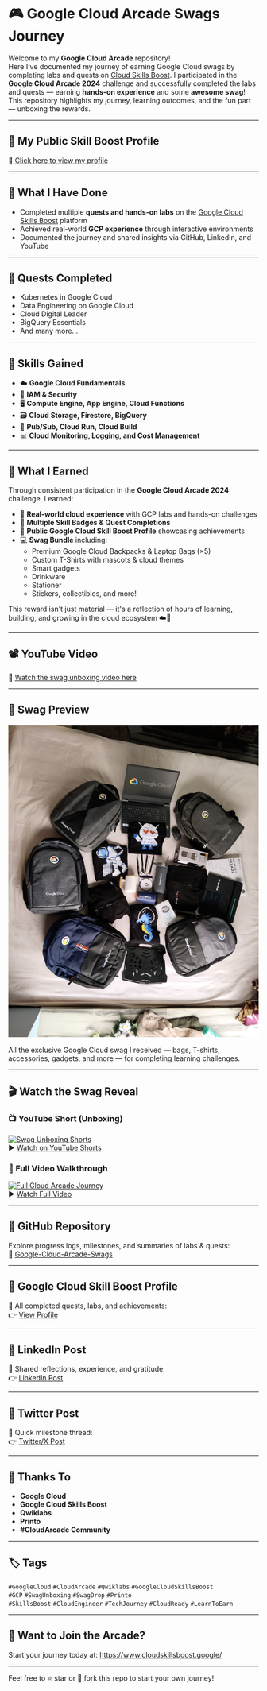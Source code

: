 # 🎮 Google Cloud Arcade Swags Journey

Welcome to my **Google Cloud Arcade** repository!  
Here I’ve documented my journey of earning Google Cloud swags by completing labs and quests on [Cloud Skills Boost](https://www.cloudskillsboost.google/).
I participated in the **Google Cloud Arcade 2024** challenge and successfully completed the labs and quests — earning **hands-on experience** and some **awesome swag**! This repository highlights my journey, learning outcomes, and the fun part — unboxing the rewards.

---

## 🚀 My Public Skill Boost Profile
🔗 [Click here to view my profile](https://www.cloudskillsboost.google/public_profiles/7f08737e-732a-4401-bf79-af10a245d2c9)

---

## 🚀 What I Have Done

- Completed multiple **quests and hands-on labs** on the [Google Cloud Skills Boost](https://www.cloudskillsboost.google/public_profiles/7f08737e-732a-4401-bf79-af10a245d2c9) platform
- Achieved real-world **GCP experience** through interactive environments
- Documented the journey and shared insights via GitHub, LinkedIn, and YouTube

---

## 🧠 Quests Completed
- Kubernetes in Google Cloud
- Data Engineering on Google Cloud
- Cloud Digital Leader
- BigQuery Essentials
- And many more...

---

## 🧠 Skills Gained

- ☁️ **Google Cloud Fundamentals**
- 🔐 **IAM & Security**
- 🖥️ **Compute Engine, App Engine, Cloud Functions**
- 🗃️ **Cloud Storage, Firestore, BigQuery**
- 🔄 **Pub/Sub, Cloud Run, Cloud Build**
- 📊 **Cloud Monitoring, Logging, and Cost Management**

---

## 🎁 What I Earned

Through consistent participation in the **Google Cloud Arcade 2024** challenge, I earned:

- 🧠 **Real-world cloud experience** with GCP labs and hands-on challenges  
- 🏅 **Multiple Skill Badges & Quest Completions**  
- 📜 **Public Google Cloud Skill Boost Profile** showcasing achievements  
- 💻 **Swag Bundle** including:
  - Premium Google Cloud Backpacks & Laptop Bags (×5)
  - Custom T-Shirts with mascots & cloud themes
  - Smart gadgets
  - Drinkware
  - Stationer
  - Stickers, collectibles, and more!

This reward isn't just material — it's a reflection of hours of learning, building, and growing in the cloud ecosystem ☁️🚀

---

## 📽️ YouTube Video
🎥 [Watch the swag unboxing video here](https://youtube.com/shorts/bzp5GgzCUmk)

---

## 📸 Swag Preview

![Google Cloud Swags](swags.jpg)

All the exclusive Google Cloud swag I received — bags, T-shirts, accessories, gadgets, and more — for completing learning challenges.

---

## 🎬 Watch the Swag Reveal

### 📺 YouTube Short (Unboxing)

[![Swag Unboxing Shorts](https://img.youtube.com/vi/bzp5GgzCUmk/hqdefault.jpg)](https://youtu.be/bzp5GgzCUmk)  
▶️ [Watch on YouTube Shorts](https://youtu.be/bzp5GgzCUmk)

### 🎥 Full Video Walkthrough

[![Full Cloud Arcade Journey](https://img.youtube.com/vi/n4xPAK34Xgo/hqdefault.jpg)](https://youtu.be/n4xPAK34Xgo)  
▶️ [Watch Full Video](https://youtu.be/n4xPAK34Xgo)

---

## 📂 GitHub Repository

Explore progress logs, milestones, and summaries of labs & quests:  
🔗 [Google-Cloud-Arcade-Swags](https://github.com/Puskar-Sarkar/Google-Cloud-Arcade-Swags.git)

---

## 🔗 Google Cloud Skill Boost Profile

📜 All completed quests, labs, and achievements:  
👉 [View Profile](https://www.cloudskillsboost.google/public_profiles/7f08737e-732a-4401-bf79-af10a245d2c9)

---

## 💼 LinkedIn Post

📌 Shared reflections, experience, and gratitude:  
👉 [LinkedIn Post](https://www.linkedin.com/posts/puskarsarkar_cloudarcade-googlecloud-cloudarcade-activity-7347270372154601473-rWke?utm_source=share&utm_medium=member_desktop&rcm=ACoAAFgwIkcBq9XBIQQQXWzVc9ad8N2_TxU9Izs)

---

## 📜 Twitter Post

🧵 Quick milestone thread:  
👉 [Twitter/X Post](https://x.com/itspuskarsarkar/status/1941507784161493274?t=q7xCE9fTOgi7538EOWcGow&s=08)

---

## 🙏 Thanks To

- **Google Cloud**
- **Google Cloud Skills Boost**
- **Qwiklabs**
- **Printo**
- **#CloudArcade Community**

---

## 🏷️ Tags

`#GoogleCloud` `#CloudArcade` `#Qwiklabs` `#GoogleCloudSkillsBoost`  
`#GCP` `#SwagUnboxing` `#SwagDrop` `#Printo`  
`#SkillsBoost` `#CloudEngineer` `#TechJourney` `#CloudReady` `#LearnToEarn`

---

## 🙌 Want to Join the Arcade?
Start your journey today at: https://www.cloudskillsboost.google/

---

Feel free to ⭐ star or 🍴 fork this repo to start your own journey!

